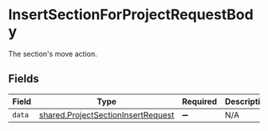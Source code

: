 # InsertSectionForProjectRequestBody

The section's move action.


## Fields

| Field                                                                                    | Type                                                                                     | Required                                                                                 | Description                                                                              |
| ---------------------------------------------------------------------------------------- | ---------------------------------------------------------------------------------------- | ---------------------------------------------------------------------------------------- | ---------------------------------------------------------------------------------------- |
| `data`                                                                                   | [shared.ProjectSectionInsertRequest](../../models/shared/projectsectioninsertrequest.md) | :heavy_minus_sign:                                                                       | N/A                                                                                      |